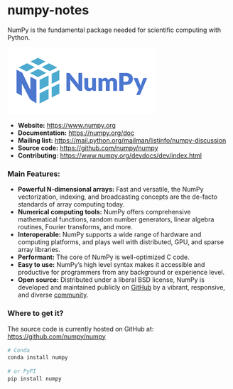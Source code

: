 # numpy-notes
NumPy is the fundamental package needed for scientific computing with Python.

![numpy-logo](images/numpy-logo.png)

- **Website:** https://www.numpy.org
- **Documentation:** https://numpy.org/doc
- **Mailing list:** https://mail.python.org/mailman/listinfo/numpy-discussion
- **Source code:** https://github.com/numpy/numpy
- **Contributing:** https://www.numpy.org/devdocs/dev/index.html

### Main Features:
- **Powerful N-dimensional arrays:** Fast and versatile, the NumPy vectorization, indexing, and
broadcasting concepts are the de-facto standards of array computing today.
- **Numerical computing tools:** NumPy offers comprehensive mathematical functions, random number
generators, linear algebra routines, Fourier transforms, and more. 
- **Interoperable:** NumPy supports a wide range of hardware and computing platforms, and plays well
with distributed, GPU, and sparse array libraries.
- **Performant:** The core of NumPy is well-optimized C code.
- **Easy to use:** NumPy’s high level syntax makes it accessible and productive for programmers from
any background or experience level.
- **Open source:** Distributed under a liberal BSD license, NumPy is developed and maintained
publicly on [GitHub](https://github.com/numpy/numpy) by a
vibrant, responsive, and diverse [community](https://numpy.org/community/).

### Where to get it?
The source code is currently hosted on GitHub at: https://github.com/numpy/numpy
```sh
# Conda
conda install numpy
```

```sh
# or PyPI
pip install numpy
```
